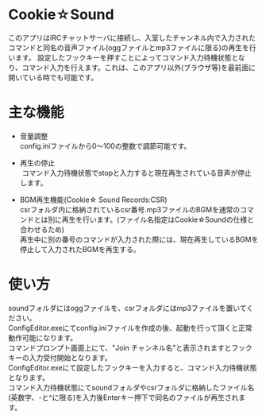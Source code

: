 # Cookie☆Sound
このアプリはIRCチャットサーバに接続し、入室したチャンネル内で入力されたコマンドと同名の音声ファイル(oggファイルとmp3ファイルに限る)の再生を行います。
設定したフックキーを押すことによってコマンド入力待機状態となり、コマンド入力を行えます。これは、このアプリ以外(ブラウザ等)を最前面に開いている時でも可能です。


# 主な機能

 - 音量調整<br>
 config.iniファイルから0～100の整数で調節可能です。

 - 再生の停止<br>
 コマンド入力待機状態でstopと入力すると現在再生されている音声が停止します。

 - BGM再生機能(Cookie☆ Sound Records:CSR)<br>
 csrフォルダ内に格納されているcsr番号.mp3ファイルのBGMを通常のコマンドとは別に再生を行います。(ファイル名指定はCookie☆Soundの仕様と合わせるため)<br>
 再生中に別の番号のコマンドが入力された際には、現在再生しているBGMを停止して入力されたBGMを再生する。
 

# 使い方
soundフォルダにはoggファイルを、csrフォルダにはmp3ファイルを置いてください。<br>
ConfigEditor.exeにてconfig.iniファイルを作成の後、起動を行って頂くと正常動作可能になります。<br>
コマンドプロンプト画面上にて、"Join チャンネル名"と表示されますとフックキーの入力受付開始となります。<br>
ConfigEditor.exeにて設定したフックキーを入力すると、コマンド入力待機状態となります。<br>
コマンド入力待機状態にてsoundフォルダやcsrフォルダに格納したファイル名(英数字、-と^に限る)を入力後Enterキー押下で同名のファイルが再生されます。
